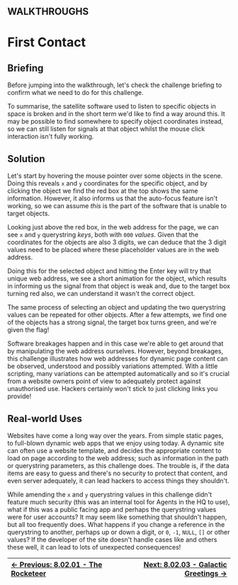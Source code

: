## WALKTHROUGHS

# First Contact

## Briefing

Before jumping into the walkthrough, let's check the challenge briefing to confirm what we need to do for this challenge.

To summarise, the satellite software used to listen to specific
objects in space is broken and in the short term we'd like to find a way
 around this. It may be possible to find somewhere to specify object
coordinates instead, so we can still listen for signals at that object
whilst the mouse click interaction isn't fully working.

## Solution

Let's start by hovering the mouse pointer over some objects in the scene. Doing this reveals `x` and `y`
 coordinates for the specific object, and by clicking the object we find
 the red box at the top shows the same information. However, it also
informs us that the auto-focus feature isn't working, so we can assume *this* is the part of the software that is unable to target objects.

Looking just above the red box, in the web address for the page, we can see `x` and `y` querystring *keys*, both with `000` *values*.
 Given that the coordinates for the objects are also 3 digits, we can
deduce that the 3 digit values need to be placed where these placeholder
 values are in the web address.

Doing this for the selected object and hitting the Enter key will try
 that unique web address, we see a short animation for the object, which
 results in informing us the signal from that object is weak and, due to
 the target box turning red also, we can understand it wasn't the
correct object.

The same process of selecting an object and updating the two
querystring values can be repeated for other objects. After a few
attempts, we find one of the objects has a strong signal, the target box
 turns green, and we're given the flag!

Software breakages happen and in this case we're able to get around
that by manipulating the web address ourselves. However, beyond
breakages, this challenge illustrates how web addresses for dynamic page
 content can be observed, understood and possibly variations attempted.
With a little scripting, many variations can be attempted automatically
and so it's crucial from a website owners point of view to adequately
protect against unauthorised use. Hackers certainly won't stick to just
clicking links you provide!

## Real-world Uses

Websites have come a long way over the years. From simple static
pages, to full-blown dynamic web apps that we enjoy using today. A
dynamic site can often use a website template, and decides the
appropriate content to load on page according to the web address; such
as information in the path or querystring parameters, as this challenge
does. The trouble is, if the data items are easy to guess and there's no
 security to protect that content, and even server adequately, it can
lead hackers to access things they shouldn't.

While amending the `x` and `y` querystring
values in this challenge didn't feature much security (this was an
internal tool for Agents in the HQ to use), what if this was a public
facing app and perhaps the querystring values were for user accounts? It
 may seem like something that shouldn't happen, but all too frequently
does. What happens if you change a reference in the querystring to
another, perhaps up or down a digit, or `0`, `-1`, `NULL`, `[]`
 or other values? If the developer of the site doesn't handle cases like
 and others these well, it can lead to lots of unexpected consequences!

<div align="center">

[← Previous: 8.02.01 - The Rocketeer](TheRocketeer8.2.1.md) | [Next: 8.02.03 - Galactic Greetings →](GalacticGreetings8.2.3.md)
:-|-:
